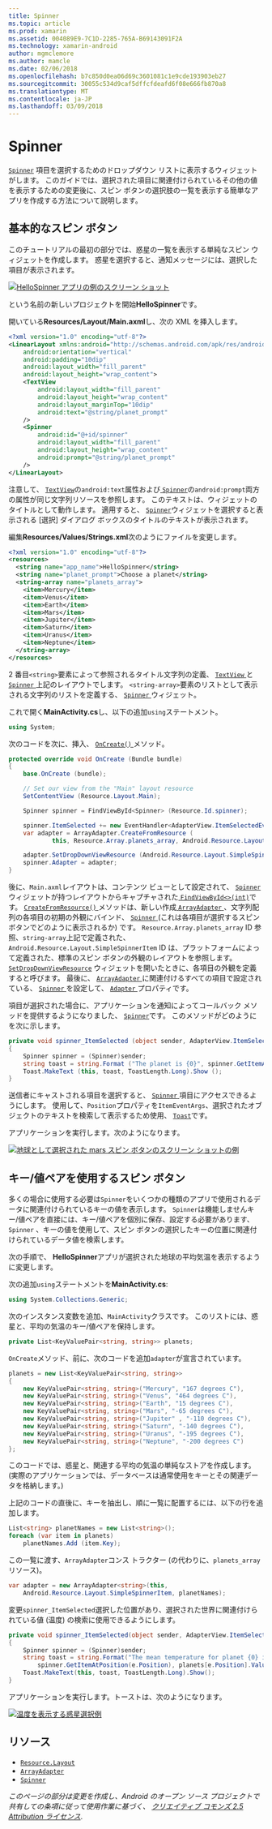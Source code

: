 ```yaml
---
title: Spinner
ms.topic: article
ms.prod: xamarin
ms.assetid: 004089E9-7C1D-2285-765A-B69143091F2A
ms.technology: xamarin-android
author: mgmclemore
ms.author: mamcle
ms.date: 02/06/2018
ms.openlocfilehash: b7c850d0ea06d69c3601081c1e9cde193903eb27
ms.sourcegitcommit: 30055c534d9caf5dffcfdeafd6f08e666fb870a8
ms.translationtype: MT
ms.contentlocale: ja-JP
ms.lasthandoff: 03/09/2018
---
```

# <a name="spinner"></a>Spinner

[`Spinner`](https://developer.xamarin.com/api/type/Android.Widget.Spinner/) 項目を選択するためのドロップダウン リストに表示するウィジェットがします。 このガイドでは、選択された項目に関連付けられているその他の値を表示するための変更後に、スピン ボタンの選択肢の一覧を表示する簡単なアプリを作成する方法について説明します。

## <a name="basic-spinner"></a>基本的なスピン ボタン

このチュートリアルの最初の部分では、惑星の一覧を表示する単純なスピン ウィジェットを作成します。 惑星を選択すると、通知メッセージには、選択した項目が表示されます。

[![HelloSpinner アプリの例のスクリーン ショット](spinner-images/01-example-screenshots-sml.png)](spinner-images/01-example-screenshots.png#lightbox)

という名前の新しいプロジェクトを開始**HelloSpinner**です。

開いている**Resources/Layout/Main.axml**し、次の XML を挿入します。

```xml
<?xml version="1.0" encoding="utf-8"?>
<LinearLayout xmlns:android="http://schemas.android.com/apk/res/android"
    android:orientation="vertical"
    android:padding="10dip"
    android:layout_width="fill_parent"
    android:layout_height="wrap_content">
    <TextView
        android:layout_width="fill_parent"
        android:layout_height="wrap_content"
        android:layout_marginTop="10dip"
        android:text="@string/planet_prompt"
    />
    <Spinner
        android:id="@+id/spinner"
        android:layout_width="fill_parent"
        android:layout_height="wrap_content"
        android:prompt="@string/planet_prompt"
    />
</LinearLayout>
```

注意して、 [ `TextView`](https://developer.xamarin.com/api/type/Android.Widget.TextView/)の`android:text`属性および[ `Spinner`](https://developer.xamarin.com/api/type/Android.Widget.Spinner/)の`android:prompt`両方の属性が同じ文字列リソースを参照します。 このテキストは、ウィジェットのタイトルとして動作します。 適用すると、 [ `Spinner`](https://developer.xamarin.com/api/type/Android.Widget.Spinner/)ウィジェットを選択すると表示される [選択] ダイアログ ボックスのタイトルのテキストが表示されます。

編集**Resources/Values/Strings.xml**次のようにファイルを変更します。

```xml
<?xml version="1.0" encoding="utf-8"?>
<resources>
  <string name="app_name">HelloSpinner</string>
  <string name="planet_prompt">Choose a planet</string>
  <string-array name="planets_array">
    <item>Mercury</item>
    <item>Venus</item>
    <item>Earth</item>
    <item>Mars</item>
    <item>Jupiter</item>
    <item>Saturn</item>
    <item>Uranus</item>
    <item>Neptune</item>
  </string-array>
</resources>
```

2 番目`<string>`要素によって参照されるタイトル文字列の定義、 [ `TextView` ](https://developer.xamarin.com/api/type/Android.Widget.TextView/)と[ `Spinner` ](https://developer.xamarin.com/api/type/Android.Widget.Spinner/)上記のレイアウトでします。
`<string-array>`要素のリストとして表示される文字列のリストを定義する、 [ `Spinner` ](https://developer.xamarin.com/api/type/Android.Widget.Spinner/)ウィジェット。

これで開く**MainActivity.cs**し、以下の追加`using`ステートメント。

```csharp
using System;
```

次のコードを次に、挿入、 [ `OnCreate()` ](https://developer.xamarin.com/api/member/Android.App.Activity.OnCreate/(Android.OS.Bundle))メソッド。

```csharp
protected override void OnCreate (Bundle bundle)
{
    base.OnCreate (bundle);

    // Set our view from the "Main" layout resource
    SetContentView (Resource.Layout.Main);

    Spinner spinner = FindViewById<Spinner> (Resource.Id.spinner);

    spinner.ItemSelected += new EventHandler<AdapterView.ItemSelectedEventArgs> (spinner_ItemSelected);
    var adapter = ArrayAdapter.CreateFromResource (
            this, Resource.Array.planets_array, Android.Resource.Layout.SimpleSpinnerItem);

    adapter.SetDropDownViewResource (Android.Resource.Layout.SimpleSpinnerDropDownItem);
    spinner.Adapter = adapter;
}
```

後に、`Main.axml`レイアウトは、コンテンツ ビューとして設定されて、 [ `Spinner` ](https://developer.xamarin.com/api/type/Android.Widget.Spinner/)ウィジェットが持つレイアウトからキャプチャされた[ `FindViewById<>(int)`](https://developer.xamarin.com/api/member/Android.App.Activity.FindViewById/p/System.Int32/)です。
[ `CreateFromResource()` ](https://developer.xamarin.com/api/member/Android.Widget.ArrayAdapter.CreateFromResource/p/Android.Content.Context/System.Int32/System.Int32/)メソッドは、新しい作成[ `ArrayAdapter` ](https://developer.xamarin.com/api/type/Android.Widget.ArrayAdapter/)、文字列配列の各項目の初期の外観にバインド、 [ `Spinner` ](https://developer.xamarin.com/api/type/Android.Widget.Spinner/)(これは各項目が選択するスピン ボタンでどのように表示されるか) です。 `Resource.Array.planets_array` ID 参照、`string-array`上記で定義された、 `Android.Resource.Layout.SimpleSpinnerItem` ID は、プラットフォームによって定義された、標準のスピン ボタンの外観のレイアウトを参照します。
[`SetDropDownViewResource`](https://developer.xamarin.com/api/member/Android.Widget.ArrayAdapter.SetDropDownViewResource/p/System.Int32/) ウィジェットを開いたときに、各項目の外観を定義すると呼びます。 最後に、 [ `ArrayAdapter` ](https://developer.xamarin.com/api/type/Android.Widget.ArrayAdapter/)に関連付けるすべての項目で設定されている、 [ `Spinner` ](https://developer.xamarin.com/api/type/Android.Widget.Spinner/)を設定して、 [ `Adapter` ](https://developer.xamarin.com/api/type/Android.Widget.ArrayAdapter)プロパティです。

項目が選択された場合に、アプリケーションを通知によってコールバック メソッドを提供するようになりました、 [ `Spinner`](https://developer.xamarin.com/api/type/Android.Widget.Spinner/)です。 このメソッドがどのようにを次に示します。

```csharp
private void spinner_ItemSelected (object sender, AdapterView.ItemSelectedEventArgs e)
{
    Spinner spinner = (Spinner)sender;
    string toast = string.Format ("The planet is {0}", spinner.GetItemAtPosition (e.Position));
    Toast.MakeText (this, toast, ToastLength.Long).Show ();
}
```

送信者にキャストされる項目を選択すると、 [ `Spinner` ](https://developer.xamarin.com/api/type/Android.Widget.Spinner/)項目にアクセスできるようにします。 使用して、`Position`プロパティを`ItemEventArgs`、選択されたオブジェクトのテキストを検索して表示するため使用、 [ `Toast`](https://developer.xamarin.com/api/type/Android.Widget.Toast/)です。

アプリケーションを実行します。次のようになります。

[![地球として選択された mars スピン ボタンのスクリーン ショットの例](spinner-images/02-basic-example-sml.png)](spinner-images/02-basic-example.png#lightbox)

## <a name="spinner-using-keyvalue-pairs"></a>キー/値ペアを使用するスピン ボタン

多くの場合に使用する必要は`Spinner`をいくつかの種類のアプリで使用されるデータに関連付けられているキーの値を表示します。 `Spinner`は機能しませんキー/値ペアを直接には、キー/値ペアを個別に保存、設定する必要があります、 `Spinner` 、キーの値を使用して、スピン ボタンの選択したキーの位置に関連付けられているデータ値を検索します。 

次の手順で、 **HelloSpinner**アプリが選択された地球の平均気温を表示するように変更します。

次の追加`using`ステートメントを**MainActivity.cs**:

```csharp
using System.Collections.Generic;
```

次のインスタンス変数を追加、`MainActivity`クラスです。
このリストには、惑星と、平均の気温のキー/値ペアを保持します。

```csharp
private List<KeyValuePair<string, string>> planets;
```

`OnCreate`メソッド、前に、次のコードを追加`adapter`が宣言されています。

```csharp
planets = new List<KeyValuePair<string, string>>
{
    new KeyValuePair<string, string>("Mercury", "167 degrees C"),
    new KeyValuePair<string, string>("Venus", "464 degrees C"),
    new KeyValuePair<string, string>("Earth", "15 degrees C"),
    new KeyValuePair<string, string>("Mars", "-65 degrees C"),
    new KeyValuePair<string, string>("Jupiter" , "-110 degrees C"),
    new KeyValuePair<string, string>("Saturn", "-140 degrees C"),
    new KeyValuePair<string, string>("Uranus", "-195 degrees C"),
    new KeyValuePair<string, string>("Neptune", "-200 degrees C")
};
```

このコードでは、惑星と、関連する平均の気温の単純なストアを作成します。 (実際のアプリケーションでは、データベースは通常使用をキーとその関連データを格納します。)

上記のコードの直後に、キーを抽出し、順に一覧に配置するには、以下の行を追加します。

```csharp
List<string> planetNames = new List<string>();
foreach (var item in planets)
    planetNames.Add (item.Key);
```

この一覧に渡す、`ArrayAdapter`コンス トラクター (の代わりに、`planets_array`リソース)。

```csharp
var adapter = new ArrayAdapter<string>(this,
    Android.Resource.Layout.SimpleSpinnerItem, planetNames);
```

変更`spinner_ItemSelected`選択した位置があり、選択された世界に関連付けられている値 (温度) の検索に使用できるようにします。

```csharp
private void spinner_ItemSelected(object sender, AdapterView.ItemSelectedEventArgs e)
{
    Spinner spinner = (Spinner)sender;
    string toast = string.Format("The mean temperature for planet {0} is {1}",
        spinner.GetItemAtPosition(e.Position), planets[e.Position].Value);
    Toast.MakeText(this, toast, ToastLength.Long).Show();
}
```

アプリケーションを実行します。トーストは、次のようになります。

[![温度を表示する惑星選択例](spinner-images/03-keyvalue-example-sml.png)](spinner-images/03-keyvalue-example.png#lightbox)
   
  

## <a name="resources"></a>リソース

-   [`Resource.Layout`](https://developer.xamarin.com/api/type/Android.Resource+Layout/) 
-   [`ArrayAdapter`](https://developer.xamarin.com/api/type/Android.Widget.ArrayAdapter/) 
-   [`Spinner`](https://developer.xamarin.com/api/type/Android.Widget.Spinner/) 

*このページの部分は変更を作成し、Android のオープン ソース プロジェクトで共有しての条項に従って使用作業に基づく、*
[*クリエイティブ コモンズ 2.5 Attribution ライセンス*](http://creativecommons.org/licenses/by/2.5/).
